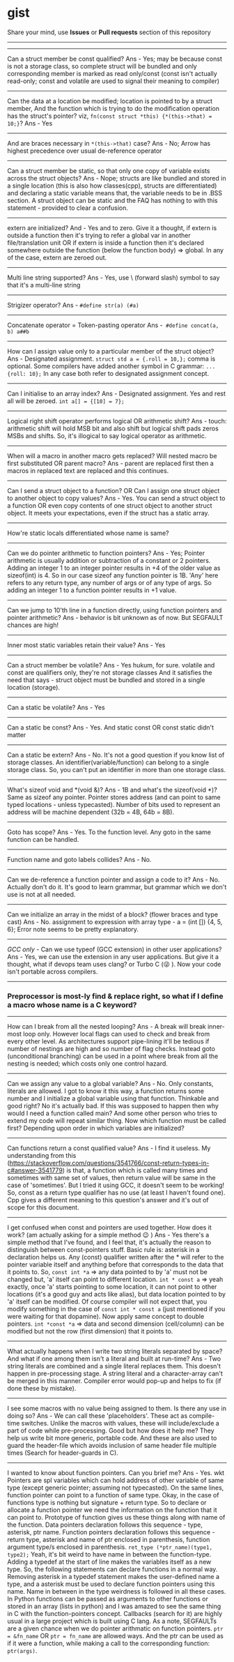 # gist
Share your mind, use **Issues** or **Pull requests** section of this repository

-----

-----

Can a struct member be const qualified?
Ans - Yes; may be because const is not a storage class, so complete struct will be bundled and only corresponding member is marked as read only/const (const isn't actually read-only; const and volatile are used to signal their meaning to compiler)

-----

Can the data at a location be modified; location is pointed to by a struct member, And the function which is trying to do the modification operation has the struct's pointer? viz, `fn(const struct *this) {*(this->that) = 10;}`?
Ans - Yes

-----

And are braces necessary in `*(this->that)` case?
Ans - No; Arrow has highest precedence over usual de-reference operator

-----

Can a struct member be static, so that only one copy of variable exists across the struct objects?
Ans - Nope; structs are like bundled and stored in a single location (this is also how classes(cpp), structs are differentiated) and declaring a static variable means that, the variable needs to be in .BSS section. A struct object can be static and the FAQ has nothing to with this statement - provided to clear a confusion.

-----

extern are initialized?
And - Yes and to zero. Give it a thought, if extern is outside a function then it's trying to refer a global var in another file/translation unit OR if extern is inside a function then it's declared somewhere outside the function (below the function body) => global. In any of the case, extern are zeroed out.

-----

Multi line string supported?
Ans - Yes, use \ (forward slash) symbol to say that it's a multi-line string

-----

Strigizer operator?
Ans - `#define str(a) (#a)`

-----

Concatenate operator = Token-pasting operator
Ans -` #define concat(a, b) a##b`

-----

How can I assign value only to a particular member of the struct object?
Ans - Designated assignment. `struct std a = {.roll = 10,};` comma is optional. Some compilers have added another symbol in C grammar: `...{roll: 10};` In any case both refer to designated assignment concept.

-----

Can I initialise to an array index?
Ans - Designated assignment. Yes and rest all will be zeroed. `int a[] = {[10] = 7};`

-----

Logical right shift operator performs logical OR arithmetic shift?
Ans - touch: arithmetic shift will hold MSB bit and also shift but logical shift pads zeros MSBs and shifts. So, it's illogical to say logical operator as arithmetic.

-----

When will a macro in another macro gets replaced? Will nested macro be first substituted OR parent macro?
Ans - parent are replaced first then a macros in replaced text are replaced and this continues.

-----

Can I send a struct object to a function? OR Can I assign one struct object to another object to copy values?
Ans - Yes. You can send a struct object to a function OR even copy contents of one struct object to another struct object. It meets your expectations, even if the struct has a static array.

-----

How're static locals differentiated whose name is same?

-----

Can we do pointer arithmetic to function pointers?
Ans - Yes; Pointer arithmetic is usually addition or subtraction of a constant or 2 pointers. Adding an integer 1 to an integer pointer results in +4 of the older value as sizeof(int) is 4. So in our case sizeof any function pointer is 1B. 'Any' here refers to any return type, any number of args or of any type of args. So adding an integer 1 to a function pointer results in +1 value.

-----

Can we jump to 10'th line in a function directly, using function pointers and pointer arithmetic?
Ans - behavior is bit unknown as of now. But SEGFAULT chances are high!

-----

Inner most static variables retain their value?
Ans - Yes

-----

Can a struct member be volatile?
Ans - Yes hukum, for sure. volatile and const are qualifiers only, they're not storage classes And it satisfies the need that says - struct object must be bundled and stored in a single location (storage).

-----

Can a static be volatile?
Ans - Yes

-----

Can a static be const?
Ans - Yes. And static const OR const static didn't matter

-----

Can a static be extern?
Ans - No. It's not a good question if you know list of storage classes. An identifier(variable/function) can belong to a single storage class. So, you can't put an identifier in more than one storage class.

-----

What's sizeof void and *(void &)?
Ans - 1B and what's the sizeof(void *)? Same as sizeof any pointer. Pointer stores address (and can point to same typed locations - unless typecasted). Number of bits used to represent an address will be machine dependent (32b = 4B, 64b = 8B).

-----

Goto has scope?
Ans - Yes. To the function level. Any goto in the same function can be handled.

-----

Function name and goto labels collides?
Ans - No.

-----

Can we de-reference a function pointer and assign a code to it?
Ans - No. Actually don't do it. It's good to learn grammar, but grammar which we don't use is not at all needed.

-----

Can we initialize an array in the midst of a block? (flower braces and type cast)
Ans - No. assignment to expression with array type - a = (int []) {4, 5, 6}; Error note seems to be pretty explanatory.

-----

_GCC only_ - Can we use typeof (GCC extension) in other user applications?
Ans - Yes, we can use the extension in any user applications. But give it a thought, what if devops team uses clang? or  Turbo C (😜 ). Now your code isn't portable across compilers.

-----

### Preprocessor is most-ly find & replace right, so what if I define a macro whose name is a C keyword?

-----

How can I break from all the nested looping?
Ans - A break will break inner-most loop only. However local flags can used to check and break from every other level. As architectures support pipe-lining it'll be tedious if number of nestings are high and so number of flag checks. Instead goto (unconditional branching) can be used in a point where break from all the nesting is needed; which costs only one control hazard.

-----

Can we assign any value to a global variable?
Ans - No. Only constants, literals are allowed. I got to know it this way, a function returns some number and I initialize a global variable using that function. Thinkable and good right? No it's actually bad. If this was supposed to happen then why would I need a function called main? And some other person who tries to extend my code will repeat similar thing. Now which function must be called first? Depending upon order in which variables are initialized?

-----

Can functions return a const qualified value?
Ans - I find it useless. My understanding from this (https://stackoverflow.com/questions/3541766/const-return-types-in-c#answer-3541779) is that, a function which is called many times and sometimes with same set of values, then return value will be same in the case of 'sometimes'. But I tried it using GCC, it doesn't seem to be working! So, const as a return type qualifier has no use (at least I haven't found one). Cpp gives a different meaning to this question's answer and it's out of scope for this document.

-----

I get confused when const and pointers are used together. How does it work? (am actually asking for a simple method 😉 )
Ans - Yes there's a simple method that I've found, and I feel that, it's actually the reason to distinguish between const-pointers stuff. Basic rule is: asterisk in a declaration helps us. Any (const) qualifier written after the * will refer to the pointer variable itself and anything before that corresponds to the data that it points to. So, `const int *a` => any data pointed to by 'a' must not be changed but, 'a' itself can point to different location. `int * const a` => yeah exactly, once 'a' starts pointing to some location, it can not point to other locations (it's a good guy and acts like alias), but data location pointed to by 'a' itself can be modified. Of course compiler will not expect that, you modify something in the case of `const int * const a` (just mentioned if you were waiting for that dopamine). Now apply same concept to double pointers. `int *const *a` => data and second dimension (cell/column) can be modified but not the row (first dimension) that it points to.

-----

What actually happens when I write two string literals separated by space? And what if one among them isn't a literal and built at run-time?
Ans - Two string literals are combined and a single literal replaces them. This doesn't happen in pre-processing stage. A string literal and a character-array can't be merged in this manner. Compiler error would pop-up and helps to fix (if done these by mistake).

-----

I see some macros with no value being assigned to them. Is there any use in doing so?
Ans - We can call these 'placeholders'. These act as compile-time switches. Unlike the macros with values, these will include/exclude a part of code while pre-processing. Good but how does it help me? They help us write bit more generic, portable code. And these are also used to guard the header-file which avoids inclusion of same header file multiple times (Search for header-guards in C).

-----

I wanted to know about function pointers. Can you brief me?
Ans - Yes. wkt Pointers are spl variables which can hold address of other variable of same type (except generic pointer; assuming not typecasted). On the same lines, function pointer can point to a function of same type. Okay, in the case of functions type is nothing but signature + return type. So to declare or allocate a function pointer we need the information on the function that it can point to. Prototype of function gives us these things along with name of the function. Data pointers declaration follows this sequence - type, asterisk, ptr name. Function pointers declaration follows this sequence - return type, asterisk and name of ptr enclosed in parenthesis, function argument type/s enclosed in parenthesis.
`ret_type (*ptr_name)(type1, type2);` Yeah, it's bit weird to have name in between the function-type. Adding a typedef at the start of line makes the variables itself as a new type. So, the following statements can declare functions in a normal way. Removing asterisk in a typedef statement makes the user-defined name a type, and a asterisk must be used to declare function pointers using this name. Name in between in the type weirdness is followed in all these cases. In Python functions can be passed as arguments to other functions or stored in an array (lists in python) and I was amazed to see the same thing in C with the function-pointers concept. Callbacks (search for it) are highly usual in a large project which is built using C lang. As a note, SEGFAULTs are a given chance when we do pointer arithmatic on function pointers.
`ptr = &fn_name` OR `ptr = fn_name` are allowed ways. And the ptr can be used as if it were a function, while making a call to the corresponding function: `ptr(args)`.
